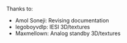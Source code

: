 Thanks to:
- Amol Soneji: Revising documentation
- legoboyvdlp: IESI 3D/textures
- Maxmellown: Analog standby 3D/textures